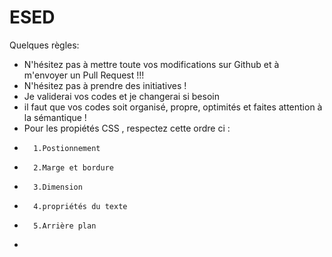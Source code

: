 ESED
====

Quelques règles:

- N'hésitez pas à mettre toute vos modifications sur Github et à m'envoyer un Pull Request !!!
- N'hésitez pas à prendre des initiatives !
- Je validerai vos codes et je changerai si besoin
- il faut que vos codes soit organisé, propre, optimités et faites attention à la sémantique !
- Pour les propiétés CSS , respectez cette ordre ci : 
-       1.Postionnement
-       2.Marge et bordure
-       3.Dimension
-       4.propriétés du texte
-       5.Arrière plan
-       


